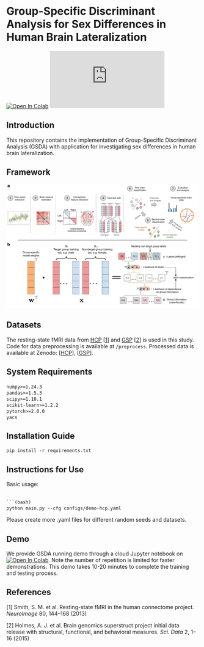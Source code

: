 # Group-Specific Discriminant Analysis for Sex Differences in Human Brain Lateralization

<div align="left">

[![Open In Colab](https://colab.research.google.com/assets/colab-badge.svg)](https://colab.research.google.com/github/shuo-zhou/GSDA-Lateralization/blob/main/gsda_demo.ipynb)
[![GitHub license](https://badgen.net/github/license/Naereen/Strapdown.js)](https://github.com/shuo-zhou/GSDA-Lateralization/blob/main/README.md)
</div>

## Introduction

This repository contains the implementation of Group-Specific Discriminant Analysis (GSDA) with application for investigating sex differences in human brain lateralization.

## Framework

![GSDA](figures/GSDA.png)

## Datasets

The resting-state fMRI data from [HCP](https://www.humanconnectome.org) [[1](#references)] and [GSP](https://www.neuroinfo.org/gsp/) [[2](#references)] is used in this study. Code for data preprocessing is available at `/preprocess`. Processed data is available at Zenodo: [[HCP](https://doi.org/10.5281/zenodo.10050233)], [[GSP](https://doi.org/10.5281/zenodo.10050234)].

## System Requirements

```(text)
numpy>=1.24.3
pandas>=1.5.3
scipy>=1.10.1
scikit-learn>=1.2.2
pytorch>=2.0.0
yacs
```

## Installation Guide

```(bash)
pip install -r requirements.txt
```

## Instructions for Use

Basic usage:

```(bash)

```(bash)
python main.py --cfg configs/demo-hcp.yaml
```

Please create more .yaml files for different random seeds and datasets.

## Demo

We provide GSDA running demo through a cloud Jupyter notebook on [![Open In Colab](https://colab.research.google.com/assets/colab-badge.svg)](https://colab.research.google.com/github/shuo-zhou/GSDA-Lateralization/blob/main/gsda_demo.ipynb). Note the number of repetition is limited for faster demonstrations. This demo takes 10-20 minutes to complete the training and testing process.

## References

[1] Smith, S. M. et al. Resting-state fMRI in the human connectome project. _NeuroImage_ 80, 144–168 (2013)

[2] Holmes, A. J. et al. Brain genomics superstruct project initial data release with structural, functional, and behavioral measures. _Sci. Data_ 2, 1–16 (2015)
